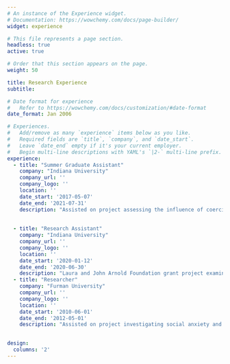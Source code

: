 ```yaml
---
# An instance of the Experience widget.
# Documentation: https://wowchemy.com/docs/page-builder/
widget: experience

# This file represents a page section.
headless: true
active: true

# Order that this section appears on the page.
weight: 50

title: Research Experience
subtitle:

# Date format for experience
#   Refer to https://wowchemy.com/docs/customization/#date-format
date_format: Jan 2006

# Experiences.
#   Add/remove as many `experience` items below as you like.
#   Required fields are `title`, `company`, and `date_start`.
#   Leave `date_end` empty if it's your current employer.
#   Begin multi-line descriptions with YAML's `|2-` multi-line prefix.
experience:
  - title: "Summer Graduate Assistant"
    company: "Indiana University"
    company_url: ''
    company_logo: ''
    location: ''
    date_start: '2017-05-07'
    date_end: '2021-07-31'
    description: "Assisted on project assessing the influence of coercive control on criminal behavior"
 
    
  - title: "Research Assistant"
    company: "Indiana University"
    company_url: ''
    company_logo: ''
    location: ''
    date_start: '2020-01-12'
    date_end: '2020-06-30'
    description: "Laura and John Arnold Foundation grant project examining fines and fees for those on probation and parole"
  - title: "Researcher"
    company: "Furman University"
    company_url: ''
    company_logo: ''
    location: ''
    date_start: '2010-06-01'
    date_end: '2012-05-01'
    description: "Assisted on project investigating social anxiety and behavior"
    

design:
  columns: '2'
---
```

